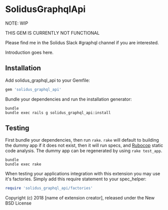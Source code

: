 SolidusGraphqlApi
=================

NOTE: WIP

THIS GEM IS CURRENTLY NOT FUNCTIONAL

Please find me in the Solidus Slack #graphql channel if you are interested.





Introduction goes here.

Installation
------------

Add solidus_graphql_api to your Gemfile:

```ruby
gem 'solidus_graphql_api'
```

Bundle your dependencies and run the installation generator:

```shell
bundle
bundle exec rails g solidus_graphql_api:install
```

Testing
-------

First bundle your dependencies, then run `rake`. `rake` will default to building the dummy app if it does not exist, then it will run specs, and [Rubocop](https://github.com/bbatsov/rubocop) static code analysis. The dummy app can be regenerated by using `rake test_app`.

```shell
bundle
bundle exec rake
```

When testing your applications integration with this extension you may use it's factories.
Simply add this require statement to your spec_helper:

```ruby
require 'solidus_graphql_api/factories'
```

Copyright (c) 2018 [name of extension creator], released under the New BSD License
